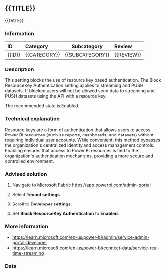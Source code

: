 ## {{TITLE}}

{{DATE}}

###  Information

| ID     | Category     | Subcategory     | Review     |
| :----- | :----------- | --------------- | :--------- |
| {{ID}} | {{CATEGORY}} | {{SUBCATEGORY}} | {{REVIEW}} |

### Description

This setting blocks the use of resource key based authentication. The Block ResourceKey Authentication setting applies to streaming and PUSH datasets. If blocked users will not be allowed send data to streaming and PUSH datasets using the API with a resource key.

The recommended state is Enabled.

### Technical explanation

Resource keys are a form of authentication that allows users to access Power BI resources (such as reports, dashboards, and datasets) without requiring individual user accounts. While convenient, this method bypasses the organization's centralized identity and access management controls. Enabling ensures that access to Power BI resources is tied to the organization's authentication mechanisms, providing a more secure and controlled environment.

### Advised solution

1. Navigate to Microsoft Fabric https://app.powerbi.com/admin-portal

2. Select **Tenant settings**.

3. Scroll to **Developer settings**.

4. Set **Block ResourceKey Authentication** to **Enabled**.


### More information

- https://learn.microsoft.com/en-us/power-bi/admin/service-admin-portal-developer
- https://learn.microsoft.com/en-us/power-bi/connect-data/service-real-time-streaming


### Data